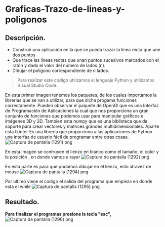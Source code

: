 # Graficas-Trazo-de-lineas-y-poligonos
## Descripción.
- Construir una aplicación en la que se pueda trazar la línea recta que une dos puntos
- Que trace las líneas rectas que unan puntos sucesivos marcados con el ratón y dado el valor del número de lados (n).
- Dibujar el polígono correspondiente de n lados.
> Para realizar este codigo utilizamos el lenguaje Python y utilizamos Visual Studio Code.

En esta primer imagen tenemos los paquetes, de los cuales importamos la librerias que se van a utilizar, para que dicha progama funciones correctamente.
Pueden observar el paquete de OpenGl que es una Interfaz de Programación de Aplicaciones la cual que nos proporciona un gran conjunto de funciones que podemos usar para manipular gráficos e imágenes 3D y 2D.
Tambien esta numpy que es una biblioteca que da soporte para crear vectores y matrices grandes multidimensionales.
Aparte esta tkinter Es una librería que proporciona a las aplicaciones de Python una interfaz de usuario fácil de programar entre otras cosas.
![Captura de pantalla (1291) png](https://user-images.githubusercontent.com/71051834/133202731-68831b36-e525-4915-b409-e1e6bf4ba960.jpg)

En esta imagen se contruyen el lienzo en blanco como el tamaño, el color y la posición , en donde vamos a rayar 
![Captura de pantalla (1292) png](https://user-images.githubusercontent.com/71051834/133202737-0ece7357-d668-4075-82b0-070393bc7eab.jpg)

En esta parte es para que podamos dibujar en el lienzo, esto atravez de mouse
![Captura de pantalla (1294) png](https://user-images.githubusercontent.com/71051834/133202752-12b48920-3762-41e8-9b9c-a0e2423dcecf.jpg)

Por ultimo viene el codigo el salida del programa que empieza en donde esta el while
![Captura de pantalla (1295) png](https://user-images.githubusercontent.com/71051834/133202768-259210b4-fb30-47e7-bb84-53664c3fafcc.jpg)



## Resultado.
**Para finalizar el programas presione la tecla "esc",**
![Captura de pantalla (1296) png](https://user-images.githubusercontent.com/71051834/133202776-793830a5-2124-4994-89d3-fc777e523798.jpg)
